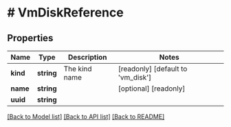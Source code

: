 # # VmDiskReference

## Properties

Name | Type | Description | Notes
------------ | ------------- | ------------- | -------------
**kind** | **string** | The kind name | [readonly] [default to 'vm_disk']
**name** | **string** |  | [optional] [readonly]
**uuid** | **string** |  |

[[Back to Model list]](../../README.md#models) [[Back to API list]](../../README.md#endpoints) [[Back to README]](../../README.md)
